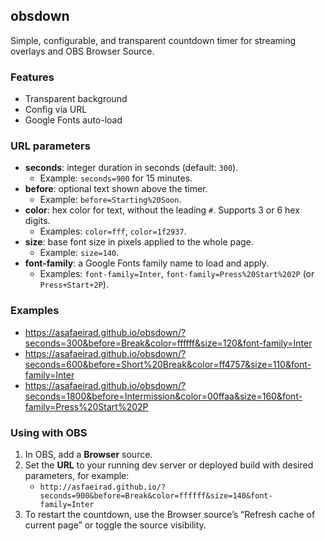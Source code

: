 ## obsdown

Simple, configurable, and transparent countdown timer for streaming overlays and OBS Browser Source.

### Features

- Transparent background
- Config via URL
- Google Fonts auto-load

### URL parameters
- **seconds**: integer duration in seconds (default: `300`).
  - Example: `seconds=900` for 15 minutes.
- **before**: optional text shown above the timer.
  - Example: `before=Starting%20Soon`.
- **color**: hex color for text, without the leading `#`. Supports 3 or 6 hex digits.
  - Examples: `color=fff`, `color=1f2937`.
- **size**: base font size in pixels applied to the whole page.
  - Example: `size=140`.
- **font-family**: a Google Fonts family name to load and apply.
  - Examples: `font-family=Inter`, `font-family=Press%20Start%202P` (or `Press+Start+2P`).

### Examples
- https://asafaeirad.github.io/obsdown/?seconds=300&before=Break&color=ffffff&size=120&font-family=Inter
- https://asafaeirad.github.io/obsdown/?seconds=600&before=Short%20Break&color=ff4757&size=110&font-family=Inter
- https://asafaeirad.github.io/obsdown/?seconds=1800&before=Intermission&color=00ffaa&size=160&font-family=Press%20Start%202P

### Using with OBS
1. In OBS, add a **Browser** source.
2. Set the **URL** to your running dev server or deployed build with desired parameters, for example:
   - `http://asfaeirad.github.io/?seconds=900&before=Break&color=ffffff&size=140&font-family=Inter`
3. To restart the countdown, use the Browser source’s “Refresh cache of current page” or toggle the source visibility.


